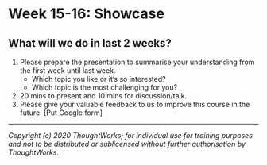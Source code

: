 # Week 15-16: Showcase

## What will we do in last 2 weeks?
1. Please prepare the presentation to summarise your understanding from the first week until last week. 
    - Which topic you like or it’s so interested? 
    - Which topic is the most challenging for you?
2. 20 mins to present and 10 mins for discussion/talk.
3. Please give your valuable feedback to us to improve this course in the future. [Put Google form]



---

*Copyright (c) 2020 ThoughtWorks; for individual use for training purposes and not to be distributed or sublicensed without further authorisation by ThoughtWorks.*

